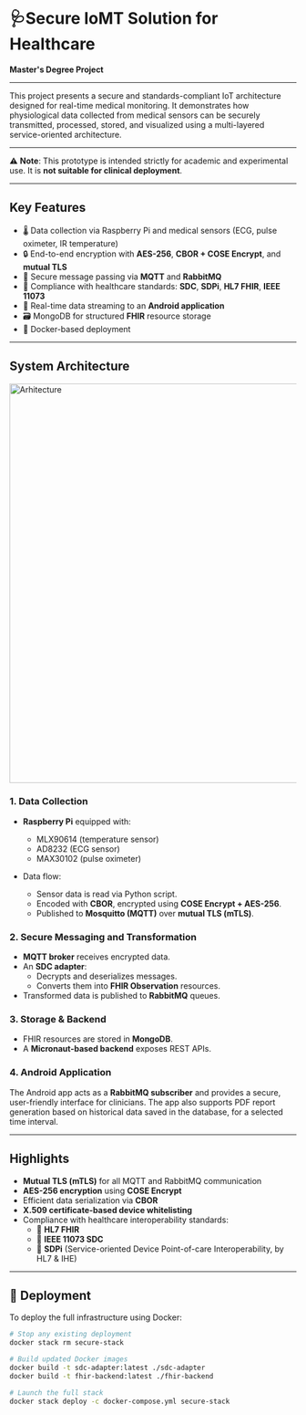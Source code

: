 # 🩺Secure IoMT Solution for Healthcare

**Master's Degree Project**

---
This project presents a secure and standards-compliant IoT architecture designed for real-time medical monitoring. It demonstrates how physiological data collected from medical sensors can be securely transmitted, processed, stored, and visualized using a multi-layered service-oriented architecture.

---
⚠️ **Note**: This prototype is intended strictly for academic and experimental use. It is **not suitable for clinical deployment**.

---

## Key Features

- 🌡️ Data collection via Raspberry Pi and medical sensors (ECG, pulse oximeter, IR temperature)
- 🔒 End-to-end encryption with **AES-256**, **CBOR + COSE Encrypt**, and **mutual TLS**
- 🧵 Secure message passing via **MQTT** and **RabbitMQ**
- 🏥 Compliance with healthcare standards: **SDC**, **SDPi**, **HL7 FHIR**, **IEEE 11073**
- 📱 Real-time data streaming to an **Android application**
- 🗃️ MongoDB for structured **FHIR** resource storage
- 🐳 Docker-based deployment 

---

## System Architecture
<img width="1000" height="700" alt="Arhitecture" src="https://github.com/user-attachments/assets/b9e06b68-d313-41fc-8a3a-839348723104" />

### 1. Data Collection

- **Raspberry Pi** equipped with:
  - MLX90614 (temperature sensor)
  - AD8232 (ECG sensor)
  - MAX30102 (pulse oximeter)

- Data flow:
  - Sensor data is read via Python script.
  - Encoded with **CBOR**, encrypted using **COSE Encrypt + AES-256**.
  - Published to **Mosquitto (MQTT)** over **mutual TLS (mTLS)**.

### 2. Secure Messaging and Transformation

- **MQTT broker** receives encrypted data.
- An **SDC adapter**:
  - Decrypts and deserializes messages.
  - Converts them into **FHIR Observation** resources.
- Transformed data is published to **RabbitMQ** queues.

### 3. Storage & Backend

- FHIR resources are stored in **MongoDB**.
- A **Micronaut-based backend** exposes REST APIs.

### 4. Android Application

The Android app acts as a **RabbitMQ subscriber** and provides a secure, user-friendly interface for clinicians. The app also supports PDF report generation based on historical data saved in the database, for a selected time interval.

---
## Highlights

- **Mutual TLS (mTLS)** for all MQTT and RabbitMQ communication
- **AES-256 encryption** using **COSE Encrypt**
- Efficient data serialization via **CBOR**
- **X.509 certificate-based device whitelisting**
- Compliance with healthcare interoperability standards:
  - 🧬 **HL7 FHIR**
  - 📡 **IEEE 11073 SDC**
  - 🔗 **SDPi** (Service-oriented Device Point-of-care Interoperability, by HL7 & IHE)
---

## 🐳 Deployment

To deploy the full infrastructure using Docker:

```bash
# Stop any existing deployment
docker stack rm secure-stack

# Build updated Docker images
docker build -t sdc-adapter:latest ./sdc-adapter
docker build -t fhir-backend:latest ./fhir-backend

# Launch the full stack
docker stack deploy -c docker-compose.yml secure-stack
